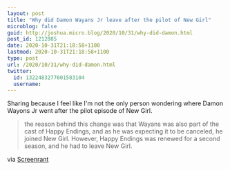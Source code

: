 ```yaml
---
layout: post
title: "Why did Damon Wayans Jr leave after the pilot of New Girl"
microblog: false
guid: http://joshua.micro.blog/2020/10/31/why-did-damon.html
post_id: 1212085
date: 2020-10-31T21:18:58+1100
lastmod: 2020-10-31T21:18:58+1100
type: post
url: /2020/10/31/why-did-damon.html
twitter:
  id: 1322483277601583104
  username: 
---
```

Sharing because I feel like I'm not the only person wondering where Damon Wayons Jr went after the pilot episode of New Girl.

>the reason behind this change was that Wayans was also part of the cast of Happy Endings, and as he was expecting it to be canceled, he joined New Girl. However, Happy Endings was renewed for a second season, and he had to leave New Girl.

via [Screenrant](https://screenrant.com/new-girl-pilot-coach-winston-replaced-reason/)
